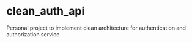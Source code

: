 # clean_auth_api
Personal project to implement clean architecture for authentication and authorization service

